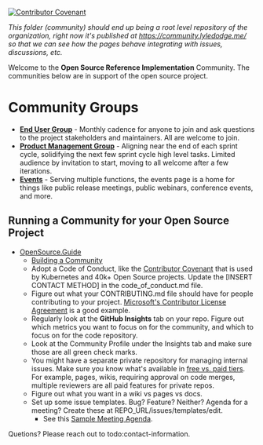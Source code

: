 <!-- for a release - we are modelling the cncf release page at cncf-cncf-online-programs-presents-cncf-live-webinar-kubernetes-123-release/ -->
<!-- for an end user - we are modelling the cncf end user research group at https://community.cncf.io/research-end-user-group/ -->
[![Contributor Covenant](https://img.shields.io/badge/Contributor%20Covenant-2.1-4baaaa.svg)](code_of_conduct.md)

*This folder (community) should end up being a root level repository of the organization, right now it's published at https://community.lyledodge.me/ so that we can see how the pages behave integrating with issues, discussions, etc.*

Welcome to the **Open Source Reference Implementation** Community. The communities below are in support of the open source project.

# Community Groups

- **[End User Group](end-user-group.md)** - Monthly cadence for anyone to join and ask questions to the project stakeholders and maintainers. All are welcome to join.
- **[Product Management Group](product-roadmap-group.md)** - Aligning near the end of each sprint cycle, solidifying the next few sprint cycle high level tasks. Limited audience by invitation to start, moving to all welcome after a few iterations.
- **[Events](events/readme.md)** - Serving multiple functions, the events page is a home for things like public release meetings, public webinars, conference events, and more.

## Running a Community for your Open Source Project
- [OpenSource.Guide](https://opensource.guide)
  - [Building a Community](https://opensource.guide/building-community/)
  - Adopt a Code of Conduct, like the [Contributor Covenant](https://contributor-covenant.org/) that is used by Kubernetes and 40k+ Open Source projects. Update the [INSERT CONTACT METHOD] in the code_of_conduct.md file.
  - Figure out what your CONTRIBUTING.md file should have for people contributing to your project. [Microsoft's Contributor License Agreement](https://cla.opensource.microsoft.com/) is a good example.
  - Regularly look at the **GitHub Insights** tab on your repo. Figure out which metrics you want to focus on for the community, and which to focus on for the code repository.
  - Look at the Community Profile under the Insights tab and make sure those are all green check marks.
  - You might have a separate private repository for managing internal issues. Make sure you know what's available in [free vs. paid tiers](https://github.com/pricing#compare-features). For example, pages, wikis, requiring approval on code merges, multiple reviewers are all paid features for private repos.
  - Figure out what you want in a wiki vs pages vs docs.
  - Set up some issue templates. Bug? Feature? Neither? Agenda for a meeting? Create these at REPO_URL/issues/templates/edit.
    - See this [Sample Meeting Agenda](sample-meeting-agenda.md).

Quetions? Please reach out to todo:contact-information.
